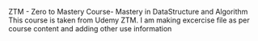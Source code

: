 ZTM - Zero to Mastery
Course- Mastery in DataStructure and Algorithm
This course is taken from Udemy ZTM.
I am making excercise file as per course content and adding other use information
